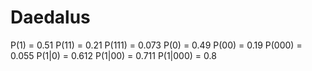 # Daedalus

P(1) = 0.51
P(11) = 0.21
P(111) = 0.073
P(0) = 0.49
P(00) = 0.19
P(000) = 0.055
P(1|0) = 0.612
P(1|00) = 0.711
P(1|000) = 0.8

